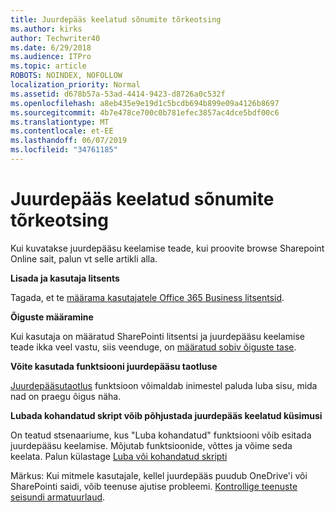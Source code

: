 ```yaml
---
title: Juurdepääs keelatud sõnumite tõrkeotsing
ms.author: kirks
author: Techwriter40
ms.date: 6/29/2018
ms.audience: ITPro
ms.topic: article
ROBOTS: NOINDEX, NOFOLLOW
localization_priority: Normal
ms.assetid: d678b57a-53ad-4414-9423-d8726a0c532f
ms.openlocfilehash: a8eb435e9e19d1c5bcdb694b899e09a4126b8697
ms.sourcegitcommit: 4b7e478ce700c0b781efec3857ac4dce5bdf00c6
ms.translationtype: MT
ms.contentlocale: et-EE
ms.lasthandoff: 06/07/2019
ms.locfileid: "34761185"
---
```

# <a name="troubleshoot-access-denied-messages"></a>Juurdepääs keelatud sõnumite tõrkeotsing

Kui kuvatakse juurdepääsu keelamise teade, kui proovite browse Sharepoint Online sait, palun vt selle artikli alla.

**Lisada ja kasutaja litsents**

Tagada, et te [määrama kasutajatele Office 365 Business litsentsid](https://docs.microsoft.com/office365/admin/subscriptions-and-billing/assign-licenses-to-users?view=o365-worldwide&amp;tabs=One).

**Õiguste määramine**

Kui kasutaja on määratud SharePointi litsentsi ja juurdepääsu keelamise teade ikka veel vastu, siis veenduge, on [määratud sobiv õiguste tase](https://docs.microsoft.com/sharepoint/understanding-permission-levels).

**Võite kasutada funktsiooni juurdepääsu taotluse**

[Juurdepääsutaotlus](https://support.office.com/article/Set-up-and-manage-access-requests-94B26E0B-2822-49D4-929A-8455698654B3) funktsioon võimaldab inimestel paluda luba sisu, mida nad on praegu õigus näha. 

**Lubada kohandatud skript võib põhjustada juurdepääs keelatud küsimusi**

On teatud stsenaariume, kus "Luba kohandatud" funktsiooni võib esitada juurdepääsu keelamise. Mõjutab funktsioonide, võttes ja võime seda keelata. Palun külastage [Luba või kohandatud skripti](https://docs.microsoft.com/sharepoint/allow-or-prevent-custom-script)

Märkus: Kui mitmele kasutajale, kellel juurdepääs puudub OneDrive'i või SharePointi saidi, võib teenuse ajutise probleemi. [Kontrollige teenuste seisundi armatuurlaud](https://portal.office.com/adminportal/home#/servicehealth).


  

